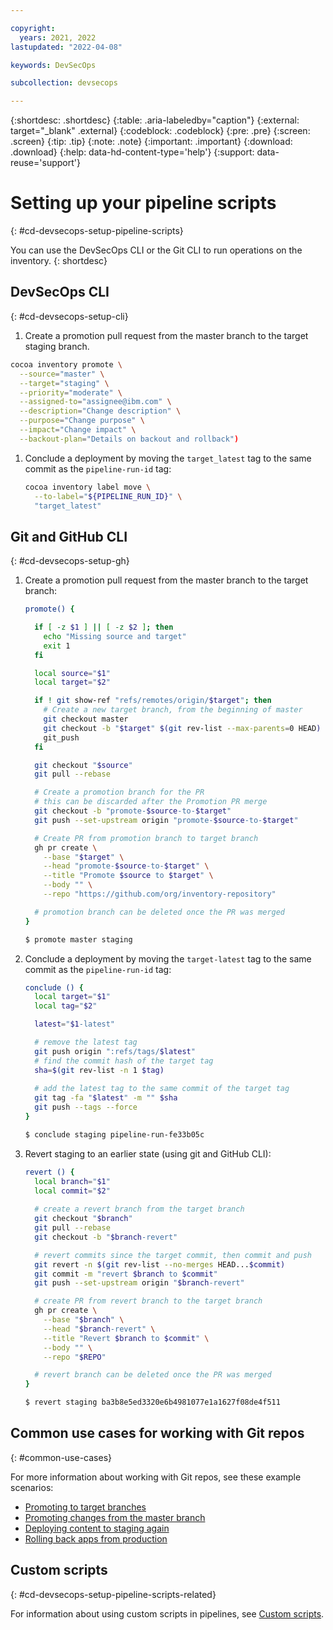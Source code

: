 ```yaml
---

copyright:
  years: 2021, 2022
lastupdated: "2022-04-08"

keywords: DevSecOps

subcollection: devsecops

---
```


{:shortdesc: .shortdesc}
{:table: .aria-labeledby="caption"}
{:external: target="_blank" .external}
{:codeblock: .codeblock}
{:pre: .pre}
{:screen: .screen}
{:tip: .tip}
{:note: .note}
{:important: .important}
{:download: .download}
{:help: data-hd-content-type='help'}
{:support: data-reuse='support'}

# Setting up your pipeline scripts
{: #cd-devsecops-setup-pipeline-scripts}

You can use the DevSecOps CLI or the Git CLI to run operations on the inventory.
{: shortdesc}

## DevSecOps CLI
{: #cd-devsecops-setup-cli}

1. Create a promotion pull request from the master branch to the target staging branch.

 ```bash
 cocoa inventory promote \
   --source="master" \
   --target="staging" \
   --priority="moderate" \
   --assigned-to="assignee@ibm.com" \
   --description="Change description" \
   --purpose="Change purpose" \
   --impact="Change impact" \
   --backout-plan="Details on backout and rollback")
   ```

1. Conclude a deployment by moving the `target_latest` tag to the same commit as the `pipeline-run-id` tag:

   ```bash
   cocoa inventory label move \
     --to-label="${PIPELINE_RUN_ID}" \
     "target_latest"
   ```

## Git and GitHub CLI
{: #cd-devsecops-setup-gh}

1. Create a promotion pull request from the master branch to the target branch:

   ```bash
   promote() {
   
     if [ -z $1 ] || [ -z $2 ]; then
       echo "Missing source and target"
       exit 1
     fi
   
     local source="$1"
     local target="$2"
   
     if ! git show-ref "refs/remotes/origin/$target"; then
       # Create a new target branch, from the beginning of master
       git checkout master
       git checkout -b "$target" $(git rev-list --max-parents=0 HEAD)
       git_push
     fi
   
     git checkout "$source"
     git pull --rebase
   
     # Create a promotion branch for the PR
     # this can be discarded after the Promotion PR merge
     git checkout -b "promote-$source-to-$target"
     git push --set-upstream origin "promote-$source-to-$target"
   
     # Create PR from promotion branch to target branch
     gh pr create \
       --base "$target" \
       --head "promote-$source-to-$target" \
       --title "Promote $source to $target" \
       --body "" \
       --repo "https://github.com/org/inventory-repository"
   
     # promotion branch can be deleted once the PR was merged
   }
   
   $ promote master staging
   ```

1. Conclude a deployment by moving the `target-latest` tag to the same commit as the `pipeline-run-id` tag:

   ```bash
   conclude () {
     local target="$1"
     local tag="$2"
   
     latest="$1-latest"
   
     # remove the latest tag
     git push origin ":refs/tags/$latest"
     # find the commit hash of the target tag
     sha=$(git rev-list -n 1 $tag)
     
     # add the latest tag to the same commit of the target tag
     git tag -fa "$latest" -m "" $sha
     git push --tags --force
   }
   
   $ conclude staging pipeline-run-fe33b05c
   ```

1. Revert staging to an earlier state (using git and GitHub CLI):

   ```bash
   revert () {
     local branch="$1"
     local commit="$2"
     
     # create a revert branch from the target branch
     git checkout "$branch"
     git pull --rebase
     git checkout -b "$branch-revert"
   
     # revert commits since the target commit, then commit and push
     git revert -n $(git rev-list --no-merges HEAD...$commit)
     git commit -m "revert $branch to $commit"
     git push --set-upstream origin "$branch-revert"
   
     # create PR from revert branch to the target branch
     gh pr create \
       --base "$branch" \
       --head "$branch-revert" \
       --title "Revert $branch to $commit" \
       --body "" \
       --repo "$REPO"
   
     # revert branch can be deleted once the PR was merged
   }
   
   $ revert staging ba3b8e5ed3320e6b4981077e1a1627f08de4f511
   ```

## Common use cases for working with Git repos
{: #common-use-cases}

For more information about working with Git repos, see these example scenarios:

* [Promoting to target branches](/docs/devsecops?topic=devsecops-cd-devsecops-promote-branches)
* [Promoting changes from the master branch](/docs/devsecops?topic=devsecops-cd-devsecops-promote-master)
* [Deploying content to staging again](/docs/devsecops?topic=devsecops-cd-devsecops-redeploy-staging)
* [Rolling back apps from production](/docs/devsecops?topic=devsecops-cd-devsecops-apps-rollback)

## Custom scripts
{: #cd-devsecops-setup-pipeline-scripts-related}

For information about using custom scripts in pipelines, see [Custom scripts](/docs/devsecops?topic=devsecops-custom-scripts).
